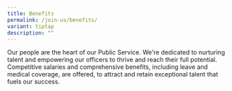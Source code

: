 ```yaml
---
title: Benefits
permalink: /join-us/benefits/
variant: tiptap
description: ""
---
```

<p>Our people are the heart of our Public Service. We're dedicated to nurturing
talent and empowering our officers to thrive and reach their full potential.
Competitive salaries and comprehensive benefits, including leave and medical
coverage, are offered, to attract and retain exceptional talent that fuels
our success.</p>
<p></p>